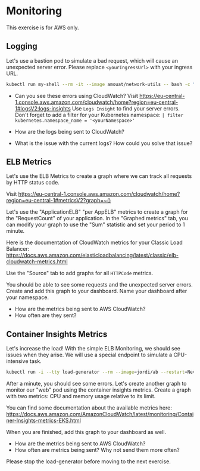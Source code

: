 # Monitoring

This exercise is for AWS only.

## Logging

Let's use a bastion pod to simulate a bad request, which will cause an unexpected server error. Please replace `<yourIngressUrl>` with your ingress URL.

```bash
kubectl run my-shell --rm -it --image amouat/network-utils -- bash -c "while sleep 5; do curl -v <yourIngressUrl> --data 'bid=error'; done"
```

- Can you see these errors using CloudWatch?
  Visit https://eu-central-1.console.aws.amazon.com/cloudwatch/home?region=eu-central-1#logsV2:logs-insights
  Use `Logs Insight` to find your server errors. Don't forget to add a filter for your Kubernetes namespace:
  `| filter kubernetes.namespace_name = '<yourNamespace>'`

- How are the logs being sent to CloudWatch?
- What is the issue with the current logs? How could you solve that issue?

## ELB Metrics

Let's use the ELB Metrics to create a graph where we can track all requests by HTTP status code.

Visit https://eu-central-1.console.aws.amazon.com/cloudwatch/home?region=eu-central-1#metricsV2?graph=~()

Let's use the "ApplicationELB" "per AppELB" metrics to create a graph for the "RequestCount" of your application. In the "Graphed metrics" tab, you can modify your graph to use the "Sum" statistic and set your period to 1 minute.

Here is the documentation of CloudWatch metrics for your Classic Load Balancer:
https://docs.aws.amazon.com/elasticloadbalancing/latest/classic/elb-cloudwatch-metrics.html

Use the "Source" tab to add graphs for all `HTTPCode` metrics.

You should be able to see some requests and the unexpected server errors. Create and add this graph to your dashboard. Name your dashboard after your namespace.

- How are the metrics being sent to AWS CloudWatch?
- How often are they sent?

## Container Insights Metrics

Let's increase the load! With the simple ELB Monitoring, we should see issues when they arise. We will use a special endpoint to simulate a CPU-intensive task.

```bash
kubectl run -i --tty load-generator --rm --image=jordi/ab --restart=Never -- -v 2 -n 10000 -c 10 -s 120 <yourIngressUrl>/high-cpu
```

After a minute, you should see some errors. Let's create another graph to monitor our "web" pod using the container insights metrics. Create a graph with two metrics: CPU and memory usage relative to its limit.

You can find some documentation about the available metrics here:
https://docs.aws.amazon.com/AmazonCloudWatch/latest/monitoring/Container-Insights-metrics-EKS.html

When you are finished, add this graph to your dashboard as well.

- How are the metrics being sent to AWS CloudWatch?
- How often are metrics being sent? Why not send them more often?

Please stop the load-generator before moving to the next exercise.
